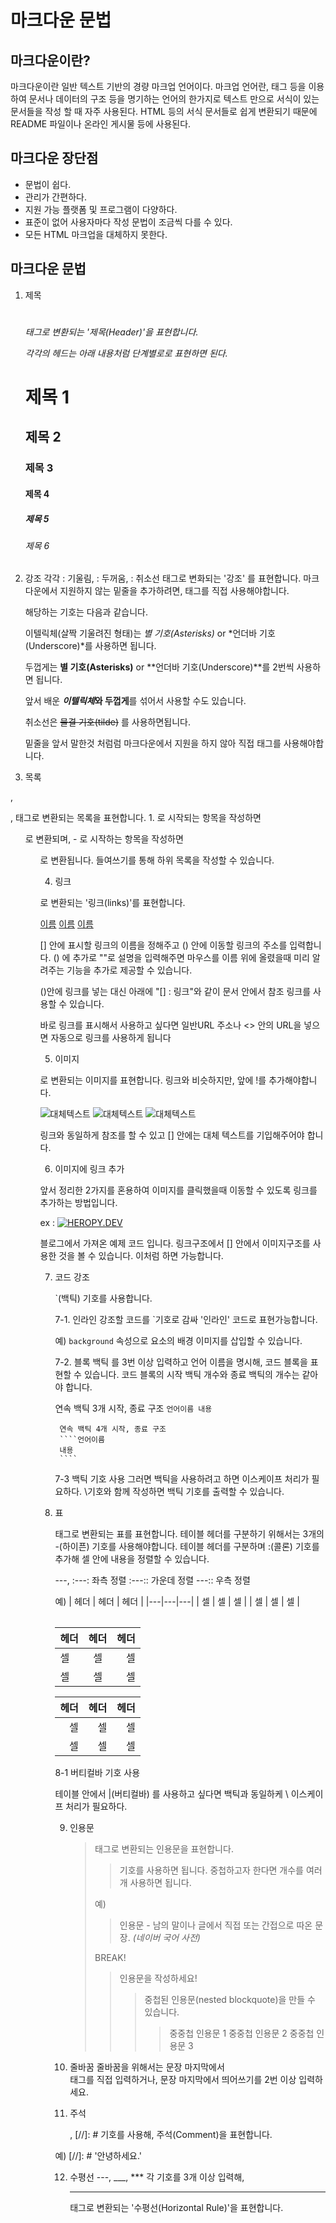 # 마크다운 문법

## 마크다운이란?

마크다운이란 일반 텍스트 기반의 경량 마크업 언어이다. 마크업 언어란, 태그 등을 이용하여 문서나 데이터의 구조 등을 명기하는 언어의 한가지로 텍스트 만으로 서식이 있는 문서들을 작성 할 때 자주 사용된다. HTML 등의 서식 문서들로 쉽게 변환되기 때문에 README 파일이나 온라인 게시물 등에 사용된다.

## 마크다운 장단점

- 문법이 쉽다.
- 관리가 간편하다.
- 지원 가능 플랫폼 및 프로그램이 다양하다.
- 표준이 없어 사용자마다 작성 문법이 조금씩 다를 수 있다.
- 모든 HTML 마크업을 대체하지 못한다.

## 마크다운 문법

1. 제목
   <h1> <h2> <h3> <h4> <h5> <h6> 태그로 변환되는 '제목(Header)'을 표현합니다.

   각각의 헤드는 아래 내용처럼 단계별로로 표현하면 된다.

   # 제목 1

   ## 제목 2

   ### 제목 3

   #### 제목 4

   ##### 제목 5

   ###### 제목 6

2. 강조
   각각 <em></em> : 기울림, <strong></strong> : 두꺼움, <del></del> : 취소선 태그로 변화되는 '강조' 를 표현합니다.
   마크다운에서 지원하지 않는 밑줄을 추가하려면, <u></u> 태그를 직접 사용해야합니다.

   해당하는 기호는 다음과 같습니다.

   이텔릭체(살짝 기울려진 형태)는 _별 기호(Asterisks)_ or *언더바 기호(Underscore)*를 사용하면 됩니다.

   두껍게는 **별 기호(Asterisks)** or **언더바 기호(Underscore)**를 2번씩 사용하면 됩니다.

   앞서 배운 ***이텔릭체*와 두껍게**를 섞어서 사용할 수도 있습니다.

   취소선은 ~~물결 기호(tilde)~~ 를 사용하면됩니다.

   밑줄을 앞서 말한것 처럼럼 마크다운에서 지원을 하지 않아 직접 <u></u> 태그를 사용해야합니다.

3. 목록

  <ol></ol>, <ul></ul>, <ll></ll> 태그로 변환되는 목록을 표현합니다.
  1. 로 시작되는 항목을 작성하면 <ol> 로 변환되며, - 로 시작하는 항목을 작성하면 <ul>로 변환됩니다. 
  들여쓰기를 통해 하위 목록을 작성할 수 있습니다.

4. 링크

<a>로 변환되는 '링크(links)'를 표현합니다.

[이름](링크)
[이름](링크 "설명")
[이름][참조]

[참조]: 링크
[참조]: 링크 "설명"

[] 안에 표시할 링크의 이름을 정해주고 () 안에 이동할 링크의 주소를 입력합니다. () 에 추가로 ""로 설명을 입력해주면 마우스를 이름 위에 올렸을때 미리 알려주는 기능을 추가로 제공할 수 있습니다.

()안에 링크를 넣는 대신 아래에 "[] : 링크"와 같이 문서 안에서 참조 링크를 사용할 수 있습니다.

바로 링크를 표시해서 사용하고 싶다면 일반URL 주소나 <> 안의 URL을 넣으면 자동으로 링크를 사용하게 됩니다

5. 이미지

<img>로 변환되는 이미지를 표현합니다. 링크와 비슷하지만, 앞에 !를 추가해야합니다.

![대체텍스트](이미지주소)
![대체텍스트](이미지주소 "설명")
![대체텍스트][참조]

[참조]: 이미지주소
[참조]: 이미지주소 "설명"

링크와 동일하게 참조를 할 수 있고 [] 안에는 대체 텍스트를 기입해주어야 합니다.

6. 이미지에 링크 추가

앞서 정리한 2가지를 혼용하여 이미지를 클릭했을때 이동할 수 있도록 링크를 추가하는 방법입니다.

ex : [![HEROPY.DEV](/favicon.png)](https://heropy.dev/)

블로그에서 가져온 예제 코드 입니다. 링크구조에서 [] 안에서 이미지구조를 사용한 것을 볼 수 있습니다. 이처럼 하면 가능합니다.

7.  코드 강조

    `(백틱) 기호를 사용합니다.

    7-1. 인라인
    강조할 코드를 `기호로 감싸 '인라인' 코드로 표현가능합니다.

    예) `background` 속성으로 요소의 배경 이미지를 삽입할 수 있습니다.

    7-2. 블록
    백틱 를 3번 이상 입력하고 언어 이름을 명시해, 코드 블록을 표현할 수 있습니다.
    코드 블록의 시작 백틱 개수와 종료 백틱의 개수는 같아야 합니다.

    연속 백틱 3개 시작, 종료 구조
    `언어이름
     내용
     `

         연속 백틱 4개 시작, 종료 구조
         ````언어이름
         내용
         ````

    7-3 백틱 기호 사용
    그러면 백틱을 사용하려고 하면 이스케이프 처리가 필요하다.
    \기호와 함께 작성하면 백틱 기호를 출력할 수 있습니다.

8.  표
     <table> 태그로 변환되는 표를 표현합니다.
     테이블 헤더를 구분하기 위해서는 3개의 -(하이픈) 기호를 사용해야합니다.
     테이블 헤더를 구분하며 :(콜론) 기호를 추가해 셀 안에 내용을 정렬할 수 있습니다.

    ---, :---: 좌측 정렬
    :---:: 가운데 정렬
    ---:: 우측 정렬

예)
| 헤더 | 헤더 | 헤더 |
|---|---|---|
| 셀 | 셀 | 셀 |
| 셀 | 셀 | 셀 |

| 헤더 | 헤더 | 헤더 |
| ---- | :--: | ---: |
| 셀   |  셀  |   셀 |
| 셀   |  셀  |   셀 |

| 헤더 | 헤더 | 헤더 |
| ---: | ---: | ---: |
|   셀 |   셀 |   셀 |
|   셀 |   셀 |   셀 |

8-1 버티컬바 기호 사용

테이블 안에서 |(버티컬바) 를 사용하고 싶다면 백틱과 동일하케 \ 이스케이프 처리가 필요하다.

9. 인용문
   <blockquote> 태그로 변환되는 인용문을 표현합니다.

   > 기호를 사용하면 됩니다. 중첩하고자 한다면 개수를 여러개 사용하면 됩니다.

   예)

   > 인용문 - 남의 말이나 글에서 직접 또는 간접으로 따온 문장.
   > _(네이버 국어 사전)_

   BREAK!

   > 인용문을 작성하세요!
   >
   > > 중첩된 인용문(nested blockquote)을 만들 수 있습니다.
   > >
   > > > 중중첩 인용문 1
   > > > 중중첩 인용문 2
   > > > 중중첩 인용문 3

10. 줄바꿈
    줄바꿈을 위해서는 문장 마지막에서 <br> 태그를 직접 입력하거나, 문장 마지막에서 띄어쓰기를 2번 이상 입력하세요.

11. 주석
    <!-- -->, [//]: # 기호를 사용해, 주석(Comment)을 표현합니다.

예) [//]: # '안녕하세요.'

12. 수평선
    ---, \_\_\_, \*\*\* 각 기호를 3개 이상 입력해, <hr> 태그로 변환되는 '수평선(Horizontal Rule)'을 표현합니다.
